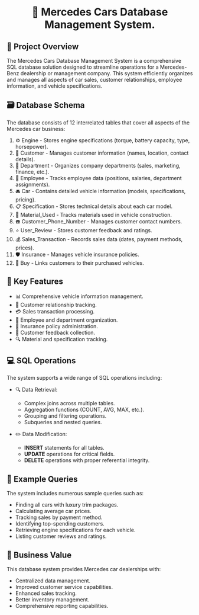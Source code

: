 # <p align="center">🚗 Mercedes Cars Database Management System.</p>

## 📌 Project Overview
The Mercedes Cars Database Management System is a comprehensive SQL database solution designed to streamline operations for a Mercedes-Benz dealership or management company. This system efficiently organizes and manages all aspects of car sales, customer relationships, employee information, and vehicle specifications.


## 🗃️ Database Schema
The database consists of 12 interrelated tables that cover all aspects of the Mercedes car business:
1. ⚙️ Engine - Stores engine specifications (torque, battery capacity, type, horsepower).
2. 👥 Customer - Manages customer information (names, location, contact details).
3. 🏢 Department - Organizes company departments (sales, marketing, finance, etc.).
4. 👔 Employee - Tracks employee data (positions, salaries, department assignments).
5. 🚘 Car - Contains detailed vehicle information (models, specifications, pricing).
6. 📋 Specification - Stores technical details about each car model.
7. 🧱 Material_Used - Tracks materials used in vehicle construction.
8. ☎️ Customer_Phone_Number - Manages customer contact numbers.
9. ⭐ User_Review - Stores customer feedback and ratings.
10. 💰 Sales_Transaction - Records sales data (dates, payment methods, prices).
11. 🛡️ Insurance - Manages vehicle insurance policies.
12. 🛒 Buy - Links customers to their purchased vehicles.


## 🔑 Key Features
- 📊 Comprehensive vehicle information management.
- 🤝 Customer relationship tracking.
- 💳 Sales transaction processing.
- 👥 Employee and department organization.
- 📝 Insurance policy administration.
- 💬 Customer feedback collection.
- 🔍 Material and specification tracking.


## 💻 SQL Operations
The system supports a wide range of SQL operations including:
- 🔍 Data Retrieval:
  - Complex joins across multiple tables.
  - Aggregation functions (COUNT, AVG, MAX, etc.).
  - Grouping and filtering operations.
  - Subqueries and nested queries.

- ✏️ Data Modification:
  - **INSERT** statements for all tables.
  - **UPDATE** operations for critical fields.
  - **DELETE** operations with proper referential integrity.


## 📝 Example Queries
The system includes numerous sample queries such as:
- Finding all cars with luxury trim packages.
- Calculating average car prices.
- Tracking sales by payment method.
- Identifying top-spending customers.
- Retrieving engine specifications for each vehicle.
- Listing customer reviews and ratings.


## 💼 Business Value
This database system provides Mercedes car dealerships with:
- Centralized data management.
- Improved customer service capabilities.
- Enhanced sales tracking.
- Better inventory management.
- Comprehensive reporting capabilities.

